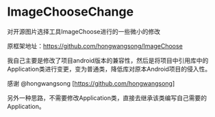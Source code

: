 # ImageChooseChange
对开源图片选择工具ImageChoose进行的一些微小的修改

原框架地址：https://github.com/hongwangsong/ImageChoose

我自己主要是修改了项目android版本的兼容性，然后是将项目中引用库中的Application类进行变更，变为普通类，降低库对原本Android项目的侵入性。

感谢 @hongwangsong [https://github.com/hongwangsong]

另外一种思路，不需要修改Application类，直接去继承该类编写自己需要的Application。

